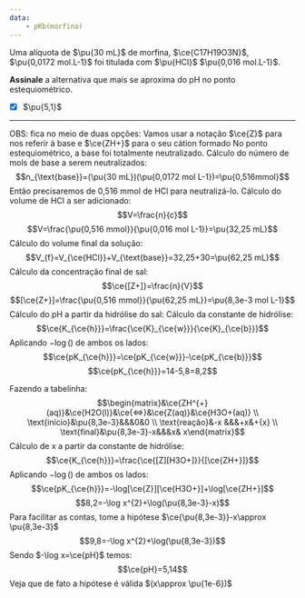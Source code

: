 ```yaml
---
data:
    - pKb(morfina)
---
```


Uma alíquota de $\pu{30 mL}$ de morfina, $\ce{C17H19O3N}$, $\pu{0,0172 mol.L-1}$ foi titulada com $\pu{HCl}$ $\pu{0,016 mol.L-1}$.

**Assinale** a alternativa que mais se aproxima do pH no ponto estequiométrico.

- [x] $\pu{5,1}$

---

OBS: fica no meio de duas opções:
Vamos usar a notação $\ce{Z}$ para nos referir à base e $\ce{ZH+}$ para o seu cátion formado
No ponto estequiométrico, a base foi totalmente neutralizado.
Cálculo do número de mols de base a serem neutralizados:
$$n_{\text{base}}=(\pu{30 mL})(\pu{0,0172 mol L-1})=\pu{0,516mmol}$$
Então precisaremos de 0,516 mmol de HCl para neutralizá-lo.
Cálculo do volume de HCl a ser adicionado:
$$V=\frac{n}{c}$$
$$V=\frac{\pu{0,516 mmol}}{\pu{0,016 mol L-1}}=\pu{32,25 mL}$$
Cálculo do volume final da solução:
$$V_{f}=V_{\ce{HCl}}+V_{\text{base}}=32,25+30=\pu{62,25 mL}$$
Cálculo da concentração final de sal:
$$\ce{[Z+]}=\frac{n}{V}$$
$$[\ce{Z+}]=\frac{\pu{0,516 mmol}}{\pu{62,25 mL}}=\pu{8,3e-3 mol L-1}$$
Cálculo do pH a partir da hidrólise do sal:
Cálculo da constante de hidrólise:
$$\ce{K_{\ce{h}}}=\frac{\ce{K}_{\ce{w}}}{\ce{K}_{\ce{b}}}$$
Aplicando $-\log()$ de ambos os lados:
$$\ce{pK_{\ce{h}}}=\ce{pK_{\ce{w}}}-\ce{pK_{\ce{b}}}$$
$$\ce{pK_{\ce{h}}}=14-5,8=8,2$$

Fazendo a tabelinha:
$$\begin{matrix}&\ce{ZH^{+}(aq)}&\ce{H2O(l)}&\ce{<=>}&\ce{Z(aq)}&\ce{H3O+(aq)} \\ \text{início}&\pu{8,3e-3}&&&0&0 \\ \text{reação}&-x &&&+x&+{x}  \\ \text{final}&\pu{8,3e-3}-x&&&x& x\end{matrix}$$
Cálculo de x a partir da constante de hidrólise:
$$\ce{K_{\ce{h}}}=\frac{\ce{[Z][H3O+]}}{[\ce{ZH+}]}$$
Aplicando $-\log()$ de ambos os lados: 
$$\ce{pK_{\ce{h}}}=-\log[\ce{Z}][\ce{H3O+}]+\log[\ce{ZH+}]$$
$$8,2=-\log x^{2}+\log(\pu{8,3e-3}-x)$$
Para facilitar as contas, tome a hipótese $\ce{\pu{8,3e-3}}-x\approx \pu{8,3e-3}$
$$9,8=-\log x^{2}+\log(\pu{8,3e-3})$$
Sendo $-\log x=\ce{pH}$ temos:
$$\ce{pH}=5,14$$
Veja que de fato a hipótese é válida $(x\approx \pu{1e-6})$
